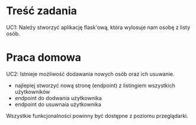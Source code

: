 # Treść zadania

UC1: Należy stworzyć aplikację flask'ową, która wylosuje nam osobę z listy osób. 

# Praca domowa
UC2: Istnieje możliwość dodawania nowych osób oraz ich usuwanie. 
* najlepiej stworzyć nową stronę (endpoint) z listingiem wszystkich użytkowników
* endpoint do dodwania użytkownika
* endpoint do usuwnaia użytkownika

Wszystkie funkcjonalności powinny być dostępne z poziomu przeglądarki.

